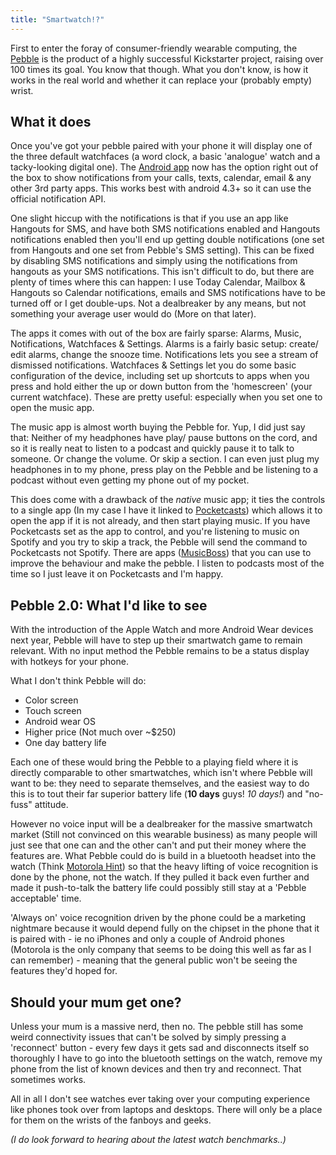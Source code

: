 ```yaml
---
title: "Smartwatch!?"
---
```


First to enter the foray of consumer-friendly wearable computing, the [Pebble](https://getpebble.com) is the product of a highly successful Kickstarter project, raising over 100 times its goal. You know that though. What you don't know, is how it works in the real world and whether it can replace your (probably empty) wrist.

## What it does

Once you've got your pebble paired with your phone it will display one of the three default watchfaces (a word clock, a basic 'analogue' watch and a tacky-looking digital one). The [Android app](https://play.google.com/store/apps/details?id=com.getpebble.android) now has the option right out of the box to show notifications from your calls, texts, calendar, email & any other 3rd party apps. This works best with android 4.3+ so it can use the official notification API.

One slight hiccup with the notifications is that if you use an app like Hangouts for SMS, and have both SMS notifications enabled and Hangouts notifications enabled then you'll end up getting double notifications (one set from Hangouts and one set from Pebble's SMS setting). This can be fixed by disabling SMS notifications and simply using the notifications from hangouts as your SMS notifications. This isn't difficult to do, but there are plenty of times where this can happen: I use Today Calendar, Mailbox & Hangouts so Calendar notifications, emails and SMS notifications have to be turned off or I get double-ups. Not a dealbreaker by any means, but not something your average user would do (More on that later).

The apps it comes with out of the box are fairly sparse: Alarms, Music, Notifications, Watchfaces & Settings. Alarms is a fairly basic setup: create/ edit alarms, change the snooze time. Notifications lets you see a stream of dismissed notifications. Watchfaces & Settings let you do some basic configuration of the device, including set up shortcuts to apps when you press and hold either the up or down button from the 'homescreen' (your current watchface). These are pretty useful: especially when you set one to open the music app.

The music app is almost worth buying the Pebble for. Yup, I did just say that: Neither of my headphones have play/ pause buttons on the cord, and so it is really neat to listen to a podcast and quickly pause it to talk to someone. Or change the volume. Or skip a section. I can even just plug my headphones in to my phone, press play on the Pebble and be listening to a podcast without even getting my phone out of my pocket.

This does come with a drawback of the _native_ music app; it ties the controls to a single app (In my case I have it linked to [Pocketcasts](https://www.shiftyjelly.com/pocketcasts)) which allows it to open the app if it is not already, and then start playing music. If you have Pocketcasts set as the app to control, and you're listening to music on Spotify and you try to skip a track, the Pebble will send the command to Pocketcasts not Spotify. There are apps ([MusicBoss](https://play.google.com/store/apps/details?id=ca.rebootsramblings.musicboss)) that you can use to improve the behaviour and make the pebble. I listen to podcasts most of the time so I just leave it on Pocketcasts and I'm happy.

## Pebble 2.0: What I'd like to see

With the introduction of the Apple Watch and more Android Wear devices next year, Pebble will have to step up their smartwatch game to remain relevant. With no input method the Pebble remains to be a status display with hotkeys for your phone.

What I don't think Pebble will do:

+ Color screen
+ Touch screen
+ Android wear OS
+ Higher price (Not much over ~$250)
+ One day battery life

Each one of these would bring the Pebble to a playing field where it is directly comparable to other smartwatches, which isn't where Pebble will want to be: they need to separate themselves, and the easiest way to do this is to tout their far superior battery life (**10 days** guys! _10 days!_) and "no-fuss" attitude.

However no voice input will be a dealbreaker for the massive smartwatch market (Still not convinced on this wearable business) as many people will just see that one can and the other can't and put their money where the features are. What Pebble could do is build in a bluetooth headset into the watch (Think [Motorola Hint](https://www.motorola.com/us/accessories-bluetooth-headsets/Moto-Hint/moto-hint-pdp.html)) so that the heavy lifting of voice recognition is done by the phone, not the watch. If they pulled it back even further and made it push-to-talk the battery life could possibly still stay at a 'Pebble acceptable' time.

'Always on' voice recognition driven by the phone could be a marketing nightmare because it would depend fully on the chipset in the phone that it is paired with - ie no iPhones and only a couple of Android phones (Motorola is the only company that seems to be doing this well as far as I can remember) - meaning that the general public won't be seeing the features they'd hoped for.

## Should your mum get one?

Unless your mum is a massive nerd, then no. The pebble still has some weird connectivity issues that can't be solved by simply pressing a 'reconnect' button - every few days it gets sad and disconnects itself so thoroughly I have to go into the bluetooth settings on the watch, remove my phone from the list of known devices and then try and reconnect. That sometimes works.

All in all I don't see watches ever taking over your computing experience like phones took over from laptops and desktops. There will only be a place for them on the wrists of the fanboys and geeks.

_(I do look forward to hearing about the latest watch benchmarks..)_
